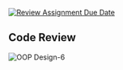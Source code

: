 [![Review Assignment Due Date](https://classroom.github.com/assets/deadline-readme-button-24ddc0f5d75046c5622901739e7c5dd533143b0c8e959d652212380cedb1ea36.svg)](https://classroom.github.com/a/Za3Q8kx4)

## Code Review

![OOP Design-6](https://github.com/261200-2566-2/lab06-meowmeow/assets/110964402/c70355ac-a1d2-4e20-a9d2-c5ad04a48f61)
